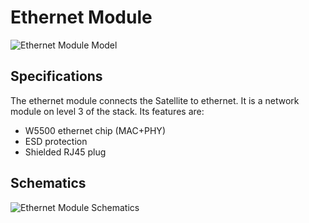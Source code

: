# Ethernet Module

![Ethernet Module Model](../generated/3d/ethernet-extension-3D_top.png)

## Specifications

The ethernet module connects the Satellite to ethernet. It is a network module on level 3 of the stack. Its features are:

* W5500 ethernet chip (MAC+PHY)
* ESD protection
* Shielded RJ45 plug

## Schematics

![Ethernet Module Schematics](../generated/schematics/ethernet-extension-schematic.svg)